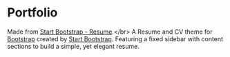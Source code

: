 # Portfolio
Made from [Start Bootstrap - Resume](https://startbootstrap.com/theme/resume/.).</br>
A Resume and CV theme for [Bootstrap](https://getbootstrap.com/) created by [Start Bootstrap](https://startbootstrap.com/). Featuring a fixed sidebar with content sections to build a simple, yet elegant resume.